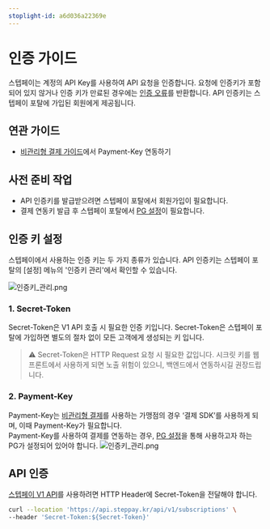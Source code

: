 ```yaml
---
stoplight-id: a6d036a22369e
---
```


# 인증 가이드

스텝페이는 계정의 API Key를 사용하여 API 요청을 인증합니다. 요청에 인증키가 포함되어 있지 않거나 인증 키가 만료된 경우에는 [인증 오류](../error/error.md)를 반환합니다.
API 인증키는 스텝페이 포탈에 가입된 회원에게 제공됩니다.

## 연관 가이드

- [비관리형 결제 가이드](./07-2_Self_결제.md)에서 Payment-Key 연동하기

## 사전 준비 작업

- API 인증키를 발급받으려면 스텝페이 포탈에서 회원가입이 필요합니다.
- 결제 연동키 발급 후 스텝페이 포탈에서 [PG 설정](./07-0_결제.md#사전-준비-작업)이 필요합니다.

## 인증 키 설정

스텝페이에서 사용하는 인증 키는 두 가지 종류가 있습니다.
API 인증키는 스텝페이 포탈의 [설정] 메뉴의 '인증키 관리'에서 확인할 수 있습니다.

![인증키_관리.png](https://docs-image-translator-qpz5cerjg-steppay.vercel.app/api/localize?dir=01_auth&name=setting_secret_token.png)

### 1. Secret-Token

Secret-Token은 V1 API 호출 시 필요한 인증 키입니다. Secret-Token은 스텝페이 포탈에 가입하면 별도의 절차 없이 모든 고객에게 생성되는 키 입니다.

> ⚠️ Secret-Token은 HTTP Request 요청 시 필요한 값입니다. 시크릿 키를 웹 프론트에서 사용하게 되면 노출 위험이 있으니, 백엔드에서 연동하시길 권장드립니다.

### 2. Payment-Key

Payment-Key는 [비관리형 결제](./07-2_Self_결제.md)를 사용하는 가맹점의 경우 ‘결제 SDK’를 사용하게 되며, 이때 Payment-Key가 필요합니다.  
Payment-Key를 사용하여 결제를 연동하는 경우, [PG 설정](./07-0_결제.md#사전-준비-작업)을 통해 사용하고자 하는 PG가 설정되어 있어야 합니다.
    ![인증키_관리.png](https://docs-image-translator-qpz5cerjg-steppay.vercel.app/api/localize?dir=01_auth&name=setting_pg.png)

## API 인증

[스텝페이 V1 API](https://docs.steppay.kr/reference/createcustomer)를 사용하려면 HTTP Header에 Secret-Token을 전달해야 합니다.

```bash
curl --location 'https://api.steppay.kr/api/v1/subscriptions' \
--header 'Secret-Token:${Secret-Token}'
```
